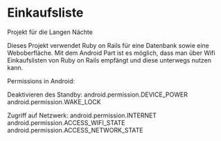 ﻿Einkaufsliste
=============

Projekt für die Langen Nächte

Dieses Projekt verwendet Ruby on Rails für eine Datenbank sowie eine Weboberfläche.
Mit dem Android Part ist es möglich, dass man über Wifi Einkaufslisten von Ruby on 
Rails empfängt und diese unterwegs nutzen kann.

Permissions in Android:

Deaktivieren des Standby:
android.permission.DEVICE_POWER
android.permission.WAKE_LOCK

Zugriff auf Netzwerk:
android.permission.INTERNET
android.permission.ACCESS_WIFI_STATE
android.permission.ACCESS_NETWORK_STATE